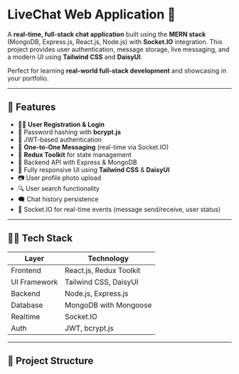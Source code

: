 # LiveChat Web Application 💬

A **real-time, full-stack chat application** built using the **MERN stack** (MongoDB, Express.js, React.js, Node.js) with **Socket.IO** integration. This project provides user authentication, message storage, live messaging, and a modern UI using **Tailwind CSS** and **DaisyUI**.

Perfect for learning **real-world full-stack development** and showcasing in your portfolio.

---

## 🚀 Features

- 🧑‍💻 **User Registration & Login**
- 🔐 Password hashing with **bcrypt.js**
- 🔑 JWT-based authentication
- 💬 **One-to-One Messaging** (real-time via Socket.IO)
- 🧠 **Redux Toolkit** for state management
- 📡 Backend API with Express & MongoDB
- 🌈 Fully responsive UI using **Tailwind CSS** & **DaisyUI**
- 📷 User profile photo upload
- 🔍 User search functionality
- 🗨️ Chat history persistence
- 🔌 Socket.IO for real-time events (message send/receive, user status)

---

## 🧑‍🎓 Tech Stack

| Layer        | Technology                    |
|--------------|-------------------------------|
| Frontend     | React.js, Redux Toolkit       |
| UI Framework | Tailwind CSS, DaisyUI         |
| Backend      | Node.js, Express.js           |
| Database     | MongoDB with Mongoose         |
| Realtime     | Socket.IO                     |
| Auth         | JWT, bcrypt.js                |

---

## 📁 Project Structure

